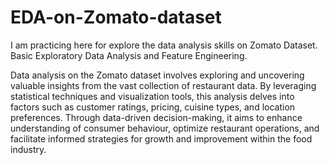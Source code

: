 # EDA-on-Zomato-dataset
I am practicing here for explore the data analysis skills on Zomato Dataset.
Basic Exploratory Data Analysis and Feature Engineering.

Data analysis on the Zomato dataset involves exploring and uncovering valuable insights from the 
vast collection of restaurant data. By leveraging statistical techniques and visualization tools, this 
analysis delves into factors such as customer ratings, pricing, cuisine types, and location 
preferences. Through data-driven decision-making, it aims to enhance understanding of consumer 
behaviour, optimize restaurant operations, and facilitate informed strategies for growth and 
improvement within the food industry.

